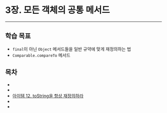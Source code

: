 # 3장. 모든 객체의 공통 메서드

---

## 학습 목표

- `final`이 아닌 `Object` 메서드들을 일반 규약에 맞게 재정의하는 법
- `Comparable.compareTo` 메서드

## 목차

- 
- 
- [아이템 12. toString을 항상 재정의하라](아이템%2012.%20toString을%20항상%20재정의하라.md)
- 
- 
